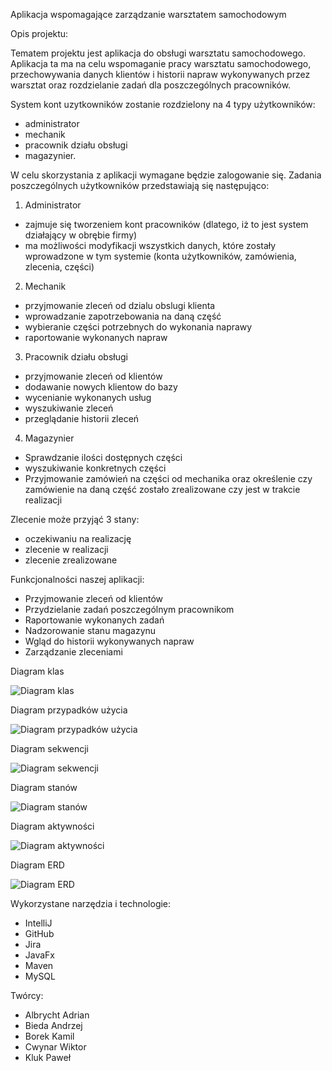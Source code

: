 Aplikacja wspomagające zarządzanie warsztatem samochodowym

Opis projektu:

Tematem projektu jest aplikacja do obsługi warsztatu samochodowego. Aplikacja ta ma na celu wspomaganie pracy warsztatu samochodowego, przechowywania danych klientów i historii napraw wykonywanych przez warsztat oraz rozdzielanie zadań dla poszczególnych pracowników.

System kont uzytkowników zostanie rozdzielony na 4 typy użytkowników:
- administrator
- mechanik
- pracownik działu obsługi
- magazynier.

W celu skorzystania z aplikacji wymagane będzie zalogowanie się. Zadania poszczególnych użytkowników przedstawiają się następująco:

1. Administrator 
- zajmuje się tworzeniem kont pracowników (dlatego, iż to jest system działający w obrębie firmy)
- ma możliwości modyfikacji wszystkich danych, które zostały wprowadzone w tym systemie (konta użytkowników, zamówienia, zlecenia, części)

2. Mechanik
- przyjmowanie zleceń od dzialu obslugi klienta
- wprowadzanie zapotrzebowania na daną część
- wybieranie części potrzebnych do wykonania naprawy
- raportowanie wykonanych napraw

3. Pracownik działu obsługi
- przyjmowanie zleceń od klientów
- dodawanie nowych klientow do bazy
- wycenianie wykonanych usług
- wyszukiwanie zleceń
- przeglądanie historii zleceń

4. Magazynier
- Sprawdzanie ilości dostępnych części
- wyszukiwanie konkretnych części
- Przyjmowanie zamówień na części od mechanika oraz określenie czy zamówienie na daną część zostało zrealizowane czy jest w trakcie realizacji

Zlecenie może przyjąć 3 stany:
- oczekiwaniu na realizację
- zlecenie w realizacji
- zlecenie zrealizowane

Funkcjonalności naszej aplikacji:

- Przyjmowanie zleceń od klientów
- Przydzielanie zadań poszczególnym pracownikom
- Raportowanie wykonanych zadań
- Nadzorowanie stanu magazynu
- Wgląd do historii wykonywanych napraw
- Zarządzanie zleceniami


Diagram klas

![Diagram klas](DiagramKlas.jpg)

Diagram przypadków użycia

![Diagram przypadków użycia](DiagramPrzypadkowUzycia.jpg)

Diagram sekwencji

![Diagram sekwencji](DiagramSekwencji.jpg)

Diagram stanów

![Diagram stanów](DiagramStanow.png)

Diagram aktywności

![Diagram aktywności](DiagramAktywnosci.jpg)

Diagram ERD

![Diagram ERD](DiagramERD.jpg)

Wykorzystane narzędzia i technologie:

- IntelliJ
- GitHub
- Jira
- JavaFx
- Maven
- MySQL


Twórcy:

- Albrycht Adrian 
- Bieda Andrzej
- Borek Kamil
- Cwynar Wiktor 
- Kluk Paweł
